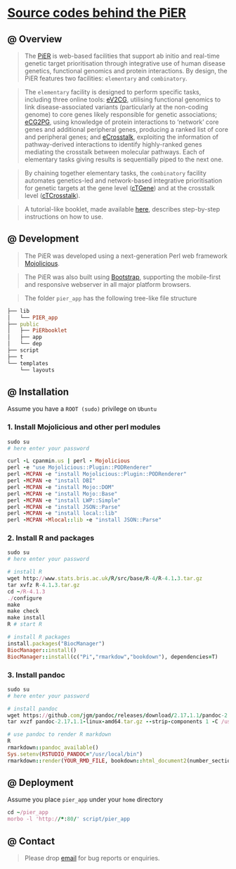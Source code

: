 # [Source codes behind the PiER](https://github.com/23verse/pier)

## @ Overview

> The [PiER](http://www.genetictargets.com) is web-based facilities that support ab initio and real-time genetic target prioritisation through integrative use of human disease genetics, functional genomics and protein interactions. By design, the PiER features two facilities: `elementary` and `combinatory`.

> The `elementary` facility is designed to perform specific tasks, including three online tools: [eV2CG](http://www.genetictargets.com/e/V2CG), utilising functional genomics to link disease-associated variants (particularly at the non-coding genome) to core genes likely responsible for genetic associations; [eCG2PG](http://www.genetictargets.com/e/CG2PG), using knowledge of protein interactions to ‘network’ core genes and additional peripheral genes, producing a ranked list of core and peripheral genes; and [eCrosstalk](http://www.genetictargets.com/e/Crosstalk), exploiting the information of pathway-derived interactions to identify highly-ranked genes mediating the crosstalk between molecular pathways. Each of elementary tasks giving results is sequentially piped to the next one. 

> By chaining together elementary tasks, the `combinatory` facility automates genetics-led and network-based integrative prioritisation for genetic targets at the gene level ([cTGene](http://www.genetictargets.com/c/TGene)) and at the crosstalk level ([cTCrosstalk](http://www.genetictargets.com/c/TCrosstalk)). 

>  A tutorial-like booklet, made available [here](http://www.genetictargets.com/PiERbooklet/index.html), describes step-by-step instructions on how to use.

## @ Development

> The PiER was developed using a next-generation Perl web framework [Mojolicious](https://www.mojolicious.org).

> The PiER was also built using [Bootstrap](https://getbootstrap.com), supporting the mobile-first and responsive webserver in all major platform browsers.

> The folder `pier_app` has the following tree-like file structure
```ruby
├── lib
│   └── PIER_app
├── public
│   ├── PiERbooklet
│   ├── app
│   └── dep
├── script
├── t
└── templates
    └── layouts
```


## @ Installation

Assume you have a `ROOT (sudo)` privilege on `Ubuntu`

### 1. Install Mojolicious and other perl modules

```ruby
sudo su
# here enter your password

curl -L cpanmin.us | perl - Mojolicious
perl -e "use Mojolicious::Plugin::PODRenderer"
perl -MCPAN -e "install Mojolicious::Plugin::PODRenderer"
perl -MCPAN -e "install DBI"
perl -MCPAN -e "install Mojo::DOM"
perl -MCPAN -e "install Mojo::Base"
perl -MCPAN -e "install LWP::Simple"
perl -MCPAN -e "install JSON::Parse"
perl -MCPAN -e "install local::lib"
perl -MCPAN -Mlocal::lib -e "install JSON::Parse"
```

### 2. Install R and packages

```ruby
sudo su
# here enter your password

# install R
wget http://www.stats.bris.ac.uk/R/src/base/R-4/R-4.1.3.tar.gz
tar xvfz R-4.1.3.tar.gz
cd ~/R-4.1.3
./configure
make
make check
make install
R # start R

# install R packages
install.packages("BiocManager")
BiocManager::install()
BiocManager::install(c("Pi","rmarkdow","bookdown"), dependencies=T)
```

### 3. Install pandoc

```ruby
sudo su
# here enter your password

# install pandoc
wget https://github.com/jgm/pandoc/releases/download/2.17.1.1/pandoc-2.17.1.1-linux-amd64.tar.gz
tar xvzf pandoc-2.17.1.1-linux-amd64.tar.gz --strip-components 1 -C /usr/local/

# use pandoc to render R markdown
R
rmarkdown::pandoc_available()
Sys.setenv(RSTUDIO_PANDOC="/usr/local/bin")
rmarkdown::render(YOUR_RMD_FILE, bookdown::html_document2(number_sections=F, theme="readable", hightlight="default"))
```


## @ Deployment

Assume you place `pier_app` under your `home` directory

```ruby
cd ~/pier_app
morbo -l 'http://*:80/' script/pier_app
```

## @ Contact

> Please drop [email](mailto:fh12355@rjh.com.cn) for bug reports or enquiries.


